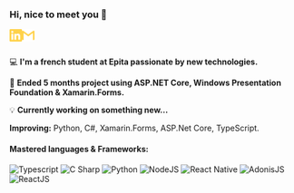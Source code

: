 ### Hi, nice to meet you 👋

[<img align="left" alt="Mzzay | LinkedIn" width="22px" src="./linkedin.svg" />][linkedin]
[<img align="left" alt="Mzzay | Gmail" width="22px" src="./gmail.svg" />][gmail]

<br>
<br>

💻 __I'm a french student at Epita passionate by new technologies.__

🔎 __Ended 5 months project using ASP.NET Core, Windows Presentation Foundation & Xamarin.Forms.__

💡 __Currently working on something new...__

__Improving:__ Python, C#, Xamarin.Forms, ASP.Net Core, TypeScript.

#### Mastered languages & Frameworks:

![Typescript](https://img.shields.io/badge/-TypeScript-3178C6?style=flat&logo=typescript&logoColor=white)
![C Sharp](https://img.shields.io/badge/-C%20Sharp-239120?sstyle=flat&logo=c-sharp&logoColor=white)
![Python](https://img.shields.io/badge/python-3670A0?style=flat&logo=python&logoColor=ffdd54)
![NodeJS](http://img.shields.io/badge/-NodeJS-6EBF20?style=flat&logo=node.js&logoColor=white)
![React Native](https://img.shields.io/badge/react_native-%2320232a.svg?style=flat&logo=react&logoColor=%2361DAFB)
![AdonisJS](https://img.shields.io/badge/adonisjs-%23220052.svg?style=flat&logo=adonisjs&logoColor=white)
![ReactJS](https://img.shields.io/badge/-ReactJS-51CBF2?style=flat&logo=react&logoColor=white)

[linkedin]: https://www.linkedin.com/in/anischtourou
[gmail]: mailto:anis.cht67@gmail.com
